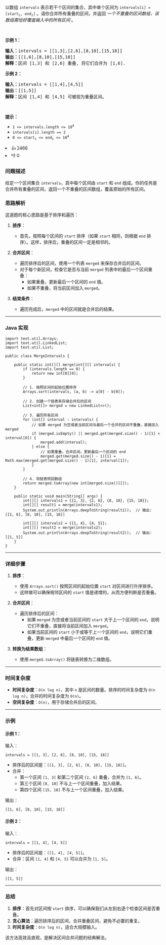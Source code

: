 <p>以数组 <code>intervals</code> 表示若干个区间的集合，其中单个区间为 <code>intervals[i] = [start<sub>i</sub>, end<sub>i</sub>]</code> 。请你合并所有重叠的区间，并返回&nbsp;<em>一个不重叠的区间数组，该数组需恰好覆盖输入中的所有区间</em>&nbsp;。</p>

<p>&nbsp;</p>

<p><strong>示例 1：</strong></p>

<pre>
<strong>输入：</strong>intervals = [[1,3],[2,6],[8,10],[15,18]]
<strong>输出：</strong>[[1,6],[8,10],[15,18]]
<strong>解释：</strong>区间 [1,3] 和 [2,6] 重叠, 将它们合并为 [1,6].
</pre>

<p><strong>示例&nbsp;2：</strong></p>

<pre>
<strong>输入：</strong>intervals = [[1,4],[4,5]]
<strong>输出：</strong>[[1,5]]
<strong>解释：</strong>区间 [1,4] 和 [4,5] 可被视为重叠区间。</pre>

<p>&nbsp;</p>

<p><strong>提示：</strong></p>

<ul> 
 <li><code>1 &lt;= intervals.length &lt;= 10<sup>4</sup></code></li> 
 <li><code>intervals[i].length == 2</code></li> 
 <li><code>0 &lt;= start<sub>i</sub> &lt;= end<sub>i</sub> &lt;= 10<sup>4</sup></code></li> 
</ul>

<div><li>👍 2466</li><li>👎 0</li></div>


### 问题描述

给定一个区间集合 `intervals`，其中每个区间由 `start` 和 `end` 组成。你的任务是合并所有重叠的区间，返回一个不重叠的区间数组，覆盖原始的所有区间。

### **思路解析**

这道题的核心思路是基于排序和遍历：

1. **排序**：
    - 首先，按照每个区间的 `start` 排序（如果 `start` 相同，则根据 `end` 排序）。这样，排序后，重叠的区间一定是相邻的。

2. **合并区间**：
    - 遍历排序后的区间，使用一个列表 `merged` 来保存合并后的区间。
    - 对于每个新区间，检查它是否与当前 `merged` 列表中的最后一个区间重叠：
        - 如果重叠，更新最后一个区间的 `end` 值。
        - 如果不重叠，将当前区间加入 `merged`。

3. **结束条件**：
    - 遍历完成后，`merged` 中的区间就是合并后的结果。

---

### **Java 实现**

```text
import text.util.Arrays;
import text.util.LinkedList;
import text.util.List;

public class MergeIntervals {

    public static int[][] merge(int[][] intervals) {
        if (intervals.length == 0) {
            return new int[0][0];
        }
        
        // 1. 按照区间的起始位置排序
        Arrays.sort(intervals, (a, b) -> a[0] - b[0]);
        
        // 2. 创建一个链表来存储合并后的区间
        List<int[]> merged = new LinkedList<>();
        
        // 3. 遍历所有区间
        for (int[] interval : intervals) {
            // 如果 merged 为空或者当前区间与最后一个合并的区间不重叠，直接加入 merged
            if (merged.isEmpty() || merged.get(merged.size() - 1)[1] < interval[0]) {
                merged.add(interval);
            } else {
                // 如果重叠，合并区间，更新最后一个区间的 end
                merged.get(merged.size() - 1)[1] = Math.max(merged.get(merged.size() - 1)[1], interval[1]);
            }
        }
        
        // 4. 将链表转回数组
        return merged.toArray(new int[merged.size()][]);
    }

    public static void main(String[] args) {
        int[][] intervals1 = {{1, 3}, {2, 6}, {8, 10}, {15, 18}};
        int[][] result1 = merge(intervals1);
        System.out.println(Arrays.deepToString(result1));  // 输出: [[1, 6], [8, 10], [15, 18]]

        int[][] intervals2 = {{1, 4}, {4, 5}};
        int[][] result2 = merge(intervals2);
        System.out.println(Arrays.deepToString(result2));  // 输出: [[1, 5]]
    }
}
```

---

### **详细步骤**

1. **排序**：
    - 使用 `Arrays.sort()` 按照区间的起始位置 `start` 对区间进行升序排序。
    - 这样做可以确保相邻区间的 `start` 值是递增的，从而方便判断是否重叠。

2. **合并区间**：
    - 遍历排序后的区间：
        - 如果 `merged` 为空或者当前区间的 `start` 大于上一个区间的 `end`，说明它们不重叠，直接将当前区间加入 `merged`。
        - 如果当前区间的 `start` 小于或等于上一个区间的 `end`，说明它们重叠，更新 `merged` 中最后一个区间的 `end` 值。

3. **转换为结果数组**：
    - 使用 `merged.toArray()` 将链表转换为二维数组。

---

### **时间复杂度**

- **时间复杂度**：`O(n log n)`，其中 `n` 是区间的数量。排序的时间复杂度为 `O(n log n)`，合并的时间复杂度为 `O(n)`。
- **空间复杂度**：`O(n)`，用于存储合并后的区间。

---

### **示例**

#### 示例 1：

输入：
```text
intervals = [[1, 3], [2, 6], [8, 10], [15, 18]]
```

- 排序后的区间是：`[[1, 3], [2, 6], [8, 10], [15, 18]]`。
- 合并：
    - 第一个区间 `[1, 3]` 和第二个区间 `[2, 6]` 重叠，合并为 `[1, 6]`。
    - 第三个区间 `[8, 10]` 不与上一个区间重叠，加入结果。
    - 第四个区间 `[15, 18]` 不与上一个区间重叠，加入结果。

输出：
```text
[[1, 6], [8, 10], [15, 18]]
```

#### 示例 2：

输入：
```text
intervals = [[1, 4], [4, 5]]
```

- 排序后的区间是：`[[1, 4], [4, 5]]`。
- 合并：区间 `[1, 4]` 和 `[4, 5]` 可以合并为 `[1, 5]`。

输出：
```text
[[1, 5]]
```

---

### **总结**

1. **排序**：首先对区间按 `start` 排序，可以确保我们从左到右逐个检查区间是否重叠。
2. **贪心算法**：遍历排序后的区间，合并重叠区间，避免不必要的重复。
3. **时间复杂度**：`O(n log n)`，适合大规模输入。

该方法高效且直观，是解决区间合并问题的经典解法。